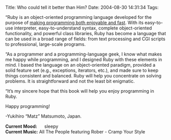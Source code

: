 Title: Who could tell it better than Him?
Date: 2004-08-30 14:31:34
Tags: 

<p>&#8220;Ruby is an object-oriented programming language developed for the purpose of <u>making programming both enjoyable and fast</u>. With its easy-to-use interpreter, easy-to-understand syntax, complete object-oriented functionality, and powerful class libraries, Ruby has become a language that can be used in a broad range of fields: from text processing and CGI scripts to professional, large-scale programs.</p>

<p>&#8220;As a programmer and a programming-language geek, I know what makes me happy while programming, and I designed Ruby with these elements in mind. I based the language on an object-oriented paradigm, provided a solid feature set (e.g., exceptions, iterators, etc.), and made sure to keep things consistent and balanced. Ruby will help you concentrate on solving problems. It is straightforward and not the least bit enigmatic.</p>

<p>&#8220;It&#8217;s my sincere hope that this book will help you enjoy programming in Ruby.</p>

<p>Happy programming!</p>

<p>-Yukihiro &#8220;Matz&#8221; Matsumoto, Japan.</p>

<p><strong>Current Mood:</strong> <img width="15" height="15" src="http://stat.livejournal.com/img/mood/growf/smileys/tired.gif"/> sleepy<br/><strong>Current Music:</strong> All The People featuring Rober - Cramp Your Style</p>
